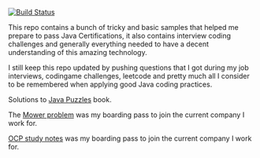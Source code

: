 [![Build Status](https://travis-ci.org/tejada7/OCA.svg?branch=master)](https://travis-ci.org/tejada7/oca)

This repo contains a bunch of tricky and basic samples that helped me prepare to pass Java Certifications, it also contains interview coding challenges and generally everything needed to have a decent understanding of this amazing technology.

I still keep this repo updated by pushing questions that I got during my job interviews, codingame challenges, leetcode and pretty much all I consider to be remembered when applying good Java coding practices.

Solutions to  [Java Puzzles](src/main/java/com/javacertification/puzzles/puzzles.md) book.

The [Mower problem](src/main/java/com/javacertification/interviewquestions/tondeuse/Mower.md) was my boarding pass to join the current company I work for.

[OCP study notes](OCP_Java11.md) was my boarding pass to join the current company I work for.
